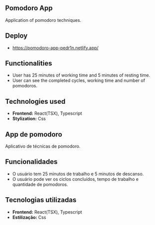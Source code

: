 <div>
  
## Pomodoro App
Application of pomodoro techniques.

## Deploy
- https://pomodoro-app-pedr1n.netlify.app/

## Functionalities
- User has 25 minutes of working time and 5 minutes of resting time.
- User can see the completed cycles, working time and number of pomodoros.

## Technologies used
- **Frontend:** React(TSX), Typescript
- **Stylization:** Css
</div>

<div>
  
## App de pomodoro
Aplicativo de técnicas de pomodoro.
  
## Funcionalidades
- O usuário tem 25 minutos de trabalho e 5 minutos de descanso.
- O usuário pode ver os ciclos concluídos, tempo de trabalho e quantidade de pomodoros.

## Tecnologias utilizadas
- **Frontend:** React(TSX), Typescript
- **Estilização:** Css
</div>
